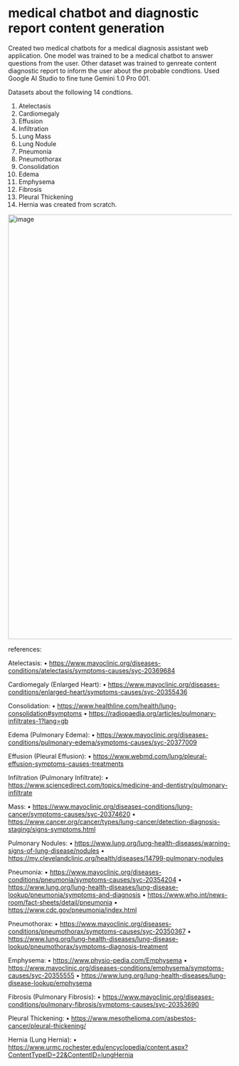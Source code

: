 # medical chatbot and diagnostic report content generation
Created two medical chatbots for a medical diagnosis assistant web application.
One model was trained to be a medical chatbot to answer questions from the user.
Other dataset was trained to genreate content diagnostic report to inform the user about the probable condtions.
Used Google AI Studio to fine tune Gemini 1.0 Pro 001.

Datasets about the following 14 condtions.
1. Atelectasis
2. Cardiomegaly
3. Effusion
4. Infiltration
5. Lung Mass
6. Lung Nodule
7. Pneumonia
8. Pneumothorax
9. Consolidation
10. Edema
11. Emphysema
12. Fibrosis
13. Pleural Thickening
14. Hernia
was created from scratch.

<img width="953" alt="image" src="https://github.com/user-attachments/assets/63756fc4-5d4c-4f8f-a038-c459585eaaa7">

references:

Atelectasis:
	•	https://www.mayoclinic.org/diseases-conditions/atelectasis/symptoms-causes/syc-20369684

Cardiomegaly (Enlarged Heart):
	•	https://www.mayoclinic.org/diseases-conditions/enlarged-heart/symptoms-causes/syc-20355436

Consolidation:
	•	https://www.healthline.com/health/lung-consolidation#symptoms
	•	https://radiopaedia.org/articles/pulmonary-infiltrates-1?lang=gb

Edema (Pulmonary Edema):
	•	https://www.mayoclinic.org/diseases-conditions/pulmonary-edema/symptoms-causes/syc-20377009
 
Effusion (Pleural Effusion):
	•	https://www.webmd.com/lung/pleural-effusion-symptoms-causes-treatments

Infiltration (Pulmonary Infiltrate):
	•	https://www.sciencedirect.com/topics/medicine-and-dentistry/pulmonary-infiltrate

Mass:
	•	https://www.mayoclinic.org/diseases-conditions/lung-cancer/symptoms-causes/syc-20374620
	•	https://www.cancer.org/cancer/types/lung-cancer/detection-diagnosis-staging/signs-symptoms.html

Pulmonary Nodules:
	•	https://www.lung.org/lung-health-diseases/warning-signs-of-lung-disease/nodules
	•	https://my.clevelandclinic.org/health/diseases/14799-pulmonary-nodules

Pneumonia:
	•	https://www.mayoclinic.org/diseases-conditions/pneumonia/symptoms-causes/syc-20354204
	•	https://www.lung.org/lung-health-diseases/lung-disease-lookup/pneumonia/symptoms-and-diagnosis
	•	https://www.who.int/news-room/fact-sheets/detail/pneumonia
	•	https://www.cdc.gov/pneumonia/index.html

Pneumothorax:
	•	https://www.mayoclinic.org/diseases-conditions/pneumothorax/symptoms-causes/syc-20350367
	•	https://www.lung.org/lung-health-diseases/lung-disease-lookup/pneumothorax/symptoms-diagnosis-treatment

Emphysema:
	•	https://www.physio-pedia.com/Emphysema
	•	https://www.mayoclinic.org/diseases-conditions/emphysema/symptoms-causes/syc-20355555
	•	https://www.lung.org/lung-health-diseases/lung-disease-lookup/emphysema

Fibrosis (Pulmonary Fibrosis):
	•	https://www.mayoclinic.org/diseases-conditions/pulmonary-fibrosis/symptoms-causes/syc-20353690

Pleural Thickening:
	•	https://www.mesothelioma.com/asbestos-cancer/pleural-thickening/

Hernia (Lung Hernia):
	•	https://www.urmc.rochester.edu/encyclopedia/content.aspx?ContentTypeID=22&ContentID=lungHernia
